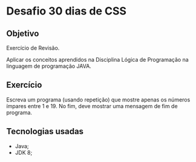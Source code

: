 # Desafio 30 dias de CSS

## Objetivo

Exercício de Revisão.

Aplicar os conceitos aprendidos na Disciplina Lógica de Programação na linguagem de programação JAVA.

## Exercício

Escreva um programa (usando repetição) que mostre apenas os números ímpares entre 1 e 19. No fim, deve mostrar uma mensagem de fim de programa.

## Tecnologias usadas

*   Java; 
*   JDK 8; 
